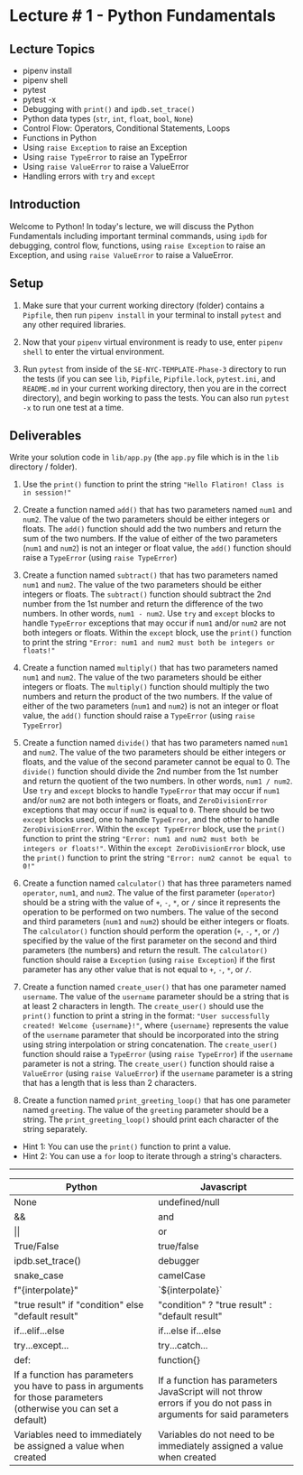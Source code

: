 # Lecture # 1 - Python Fundamentals

## Lecture Topics

- pipenv install
- pipenv shell
- pytest
- pytest -x
- Debugging with `print()` and `ipdb.set_trace()`
- Python data types (`str`, `int`, `float`, `bool`, `None`)
- Control Flow: Operators, Conditional Statements, Loops
- Functions in Python
- Using `raise Exception` to raise an Exception
- Using `raise TypeError` to raise an TypeError
- Using `raise ValueError` to raise a ValueError
- Handling errors with `try` and `except`

## Introduction

Welcome to Python! In today's lecture, we will discuss the Python Fundamentals including important terminal commands, using `ipdb` for debugging, control flow, functions, using `raise Exception` to raise an Exception, and using `raise ValueError` to raise a ValueError.

## Setup

1. Make sure that your current working directory (folder) contains a `Pipfile`, then run `pipenv install` in your terminal to install `pytest` and any other required libraries.

2. Now that your `pipenv` virtual environment is ready to use, enter `pipenv shell` to enter the virtual environment.

3. Run `pytest` from inside of the `SE-NYC-TEMPLATE-Phase-3` directory to run the tests (if you can see `lib`, `Pipfile`, `Pipfile.lock`, `pytest.ini`, and `README.md` in your current working directory, then you are in the correct directory), and begin working to pass the tests. You can also run `pytest -x` to run one test at a time.

## Deliverables

Write your solution code in `lib/app.py` (the `app.py` file which is in the `lib` directory / folder).

1. Use the `print()` function to print the string `"Hello Flatiron! Class is in session!"`

2. Create a function named `add()` that has two parameters named `num1` and `num2`. The value of the two parameters should be either integers or floats. The `add()` function should add the two numbers and return the sum of the two numbers. If the value of either of the two parameters (`num1` and `num2`) is not an integer or float value, the `add()` function should raise a `TypeError` (using `raise TypeError`)

3. Create a function named `subtract()` that has two parameters named `num1` and `num2`. The value of the two parameters should be either integers or floats. The `subtract()` function should subtract the 2nd number from the 1st number and return the difference of the two numbers. In other words, `num1 - num2`. Use `try` and `except` blocks to handle `TypeError` exceptions that may occur if `num1` and/or `num2` are not both integers or floats. Within the `except` block, use the `print()` function to print the string `"Error: num1 and num2 must both be integers or floats!"`

4. Create a function named `multiply()` that has two parameters named `num1` and `num2`. The value of the two parameters should be either integers or floats. The `multiply()` function should multiply the two numbers and return the product of the two numbers. If the value of either of the two parameters (`num1` and `num2`) is not an integer or float value, the `add()` function should raise a `TypeError` (using `raise TypeError`)

5. Create a function named `divide()` that has two parameters named `num1` and `num2`. The value of the two parameters should be either integers or floats, and the value of the second parameter cannot be equal to 0. The `divide()` function should divide the 2nd number from the 1st number and return the quotient of the two numbers. In other words, `num1 / num2`. Use `try` and `except` blocks to handle `TypeError` that may occur if `num1` and/or `num2` are not both integers or floats, and `ZeroDivisionError` exceptions that may occur if `num2` is equal to `0`. There should be two `except` blocks used, one to handle `TypeError`, and the other to handle `ZeroDivisionError`. Within the `except TypeError` block, use the `print()` function to print the string `"Error: num1 and num2 must both be integers or floats!"`. Within the `except ZeroDivisionError` block, use the `print()` function to print the string `"Error: num2 cannot be equal to 0!"`

6. Create a function named `calculator()` that has three parameters named `operator`, `num1`, and `num2`. The value of the first parameter (`operator`) should be a string with the value of `+`, `-`, `*`, or `/` since it represents the operation to be performed on two numbers. The value of the second and third parameters (`num1` and `num2`) should be either integers or floats. The `calculator()` function should perform the operation (`+`, `-`, `*`, or `/`) specified by the value of the first parameter on the second and third parameters (the numbers) and return the result. The `calculator()` function should raise a `Exception` (using `raise Exception`) if the first parameter has any other value that is not equal to `+`, `-`, `*`, or `/`.

7. Create a function named `create_user()` that has one parameter named `username`. The value of the `username` parameter should be a string that is at least 2 characters in length. The `create_user()` should use the `print()` function to print a string in the format: `"User successfully created! Welcome {username}!"`, where `{username}` represents the value of the `username` parameter that should be incorporated into the string using string interpolation or string concatenation. The `create_user()` function should raise a `TypeError` (using `raise TypeError`) if the `username` parameter is not a string. The `create_user()` function should raise a `ValueError` (using `raise ValueError`) if the `username` parameter is a string that has a length that is less than 2 characters.

8. Create a function named `print_greeting_loop()` that has one parameter named `greeting`. The value of the `greeting` parameter should be a string. The `print_greeting_loop()` should print each character of the string separately.

- Hint 1: You can use the `print()` function to print a value.
- Hint 2: You can use a `for` loop to iterate through a string's characters.

---


| Python                                                                                               | Javascript                                                                                   |
|------------------------------------------------------------------------------------------------------|----------------------------------------------------------------------------------------------|
| None                      | undefined/null    |
| &&                        | and               |
| \|\|                      | or                |
| True/False                | true/false           |
| ipdb.set_trace()          | debugger          |
| snake_case                | camelCase         |
| f"{interpolate}"    | \`${interpolate}\`       |
| "true result" if "condition" else "default result"   | "condition" ? "true result" : "default result"   |
| if...elif...else    | if...else if...else    |
| try...except... | try...catch...  |
| def:                     | function{}         |
| If a function has parameters you have to pass in arguments for those parameters (otherwise you can set a default) | If a function has parameters JavaScript will not throw errors if you do not pass in arguments for said parameters |
| Variables need to immediately be assigned a value when created | Variables do not need to be immediately assigned a value when created |